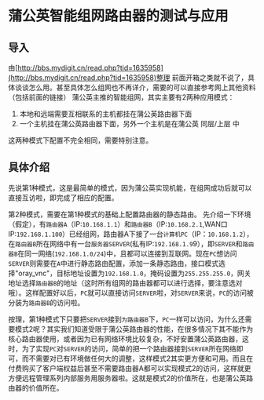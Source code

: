# 蒲公英智能组网路由器的测试与应用
## 导入
由[http://bbs.mydigit.cn/read.php?tid=1635958](http://bbs.mydigit.cn/read.php?tid=1635958)整理
前面开箱之类就不说了，具体谈谈怎么用。甚至具体怎么组网也不再详介，需要的可以直接参考网上其他资料（包括前面的链接）
蒲公英主推的智能组网，其实主要有2两种应用模式：
1. 本地和远端需要互相联系的主机都挂在蒲公英路由器下面
2. 一个主机挂在蒲公英路由器下面，另外一个主机是在蒲公英 同层/上层 中
 
这两种模式下配置不完全相同，需要特别注意。

## 具体介绍
先说第1种模式，这是最简单的模式，因为蒲公英实现机能，在组网成功后就可以直接互访啦，即完成了相应的配置。

第2种模式，需要在第1种模式的基础上配置路由器的静态路由。
先介绍一下环境（假定），有`路由器A`（IP:`10.168.1.1`）和`路由器B`（IP:`10.168.2.1`,WAN口IP:`192.168.1.100`）已经组网，路由器A下接了一台`计算机PC`（IP：`10.168.1.2`），在`路由器B`所在网络中有一台`服务器SERVER`(私有IP:`192.168.1.9`9），即`SERVER`和`路由器B`在同一网络(`192.168.1.0/24`)中，且都可以连接到互联网。现在`PC`想访问`SERVER`则需要在`A`中进行静态路由配置，添加一条静态路由，接口模式选择"oray_vnc"，目标地址设置为`192.168.1.0`，掩码设置为`255.255.255.0`，网关地址选择`路由器B`的地址（这时所有组网的路由器都可以进行选择，要注意选对哦）。这样配置好以后，`PC`就可以直接访问`SERVER`啦，对`SERVER`来说，`PC`的访问被分装为`路由器B`的访问啦。

按理，第1种模式下只要把`SERVER`接到`为路由器B`下，`PC`一样可以访问，为什么还需要模式2呢？其实我们知道受限于蒲公英路由器的性能，在很多情况下其不能作为核心路由器使用，或者因为已有网络环境比较复杂，不好安置蒲公英路由器，这时，为了实现`PC`对`SERVER`的访问，简单的把一个路由器接到`SERVER`所在网络即可，而不需要对已有环境做任何大的调整，这样模式2其实更方便和可用。而且在付费购买了客户端权益后甚至不需要路由器A都可以实现模式2的访问，这样就更方便远程管理系列内部服务用服务器啦。这就是模式2的价值所在，也是蒲公英路由器的价值所在。